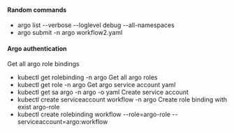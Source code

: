 #### Random commands
* argo list --verbose --loglevel debug --all-namespaces
* argo submit -n argo workflow2.yaml

#### Argo authentication 
Get all argo role bindings 
* kubectl get rolebinding  -n argo
Get all argo roles
* kubectl get role  -n argo
Get argo service account yaml
* kubectl get sa argo -n argo -o yaml
Create service account
* kubectl create serviceaccount workflow -n argo
Create role binding with exist argo-role
* kubectl create rolebinding workflow --role=argo-role --serviceaccount=argo:workflow
